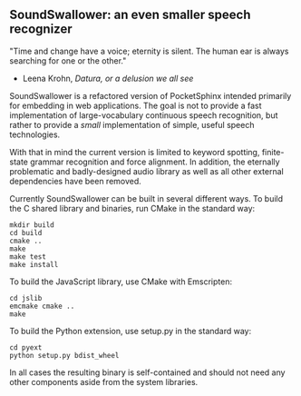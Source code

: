 SoundSwallower: an even smaller speech recognizer
-------------------------------------------------

"Time and change have a voice; eternity is silent. The human ear is
always searching for one or the other."
- Leena Krohn, *Datura, or a delusion we all see*

SoundSwallower is a refactored version of PocketSphinx intended
primarily for embedding in web applications.  The goal is not to
provide a fast implementation of large-vocabulary continuous speech
recognition, but rather to provide a *small* implementation of simple,
useful speech technologies.

With that in mind the current version is limited to keyword spotting,
finite-state grammar recognition and force alignment.  In addition,
the eternally problematic and badly-designed audio library as well as
all other external dependencies have been removed.

Currently SoundSwallower can be built in several different ways. To
build the C shared library and binaries, run CMake in the standard way:

	mkdir build
	cd build
	cmake ..
	make
	make test
	make install

To build the JavaScript library, use CMake with Emscripten:

	cd jslib
	emcmake cmake ..
	make

To build the Python extension, use setup.py in the standard way:

	cd pyext
	python setup.py bdist_wheel

In all cases the resulting binary is self-contained and should not
need any other components aside from the system libraries.
